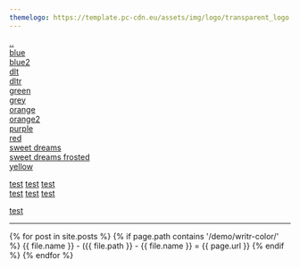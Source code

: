 ```yaml
---
themelogo: https://template.pc-cdn.eu/assets/img/logo/transparent_logo.png
---
```

[..](https://pc-cdn-template.pc-tests.cf/demo/)  
[blue](blue.html)  
[blue2](blue2.html)  
[dlt](dlt.html)  
[dltr](dltr.html)  
[green](green.html)  
[grey](grey.html)  
[orange](orange.html)  
[orange2](orange2.html)  
[purple](purple.html)  
[red](red.html)  
[sweet dreams](sweetdreams.html)  
[sweet dreams frosted](sweetdreamsfrosted.html)  
[yellow](yellow.html)  

[test](test.html)
[test](test.html)
[test](test.html)  
[test](test.html)
[test](test.html)
[test](test.html)

[test](test.html)


---

{% for post in site.posts %}
  {% if page.path contains '/demo/writr-color/' %} 
   {{ file.name }} - ({{ file.path }} - {{ file.name }} = {{ page.url }}
  {% endif %}
{% endfor %}
